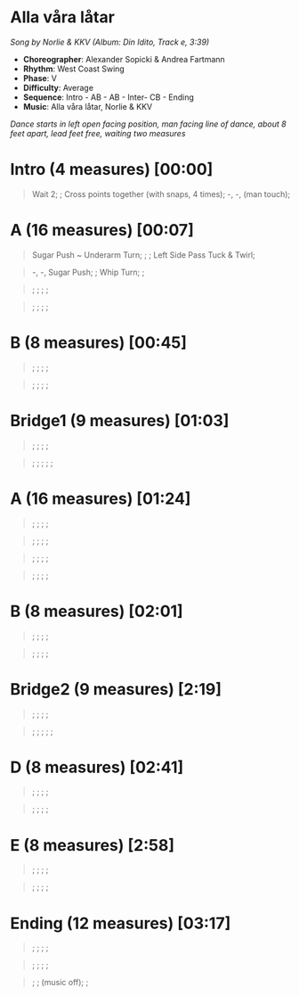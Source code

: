 # Alla våra låtar
*Song by Norlie & KKV (Album: Din Idito, Track e, 3:39)*
 
* **Choreographer**: Alexander Sopicki & Andrea Fartmann
* **Rhythm**: West Coast Swing
* **Phase**: V
* **Difficulty**: Average
* **Sequence**: Intro - AB - AB - Inter- CB - Ending
* **Music**: Alla våra låtar, Norlie & KKV
 
*Dance starts in left open facing position, man facing line of dance, about 8 feet apart, lead feet free, waiting two measures*
 
# Intro (4 measures) [00:00]

> Wait 2; ; Cross points together (with snaps, 4 times); -, -, (man touch); 

# A (16 measures) [00:07]

> Sugar Push ~ Underarm Turn; ; ; Left Side Pass Tuck & Twirl;

> -, -, Sugar Push; ; Whip Turn; ;

> ; ; ; ;

> ; ; ; ;

# B (8 measures) [00:45]

> ; ; ; ;

> ; ; ; ;

# Bridge1 (9 measures) [01:03]

> ; ; ; ;

> ; ; ; ; ;

# A (16 measures) [01:24]

> ; ; ; ;

> ; ; ; ;

> ; ; ; ;

> ; ; ; ;

# B (8 measures) [02:01]

> ; ; ; ;

> ; ; ; ;

# Bridge2 (9 measures) [2:19]

> ; ; ; ;

> ; ; ; ; ;

# D (8 measures) [02:41]

> ; ; ; ;

> ; ; ; ;

# E (8 measures) [2:58] 

> ; ; ; ;

> ; ; ; ;
 
# Ending (12 measures) [03:17] 

> ; ; ; ;

> ; ; ; ;

> ; ; (music off); ;

